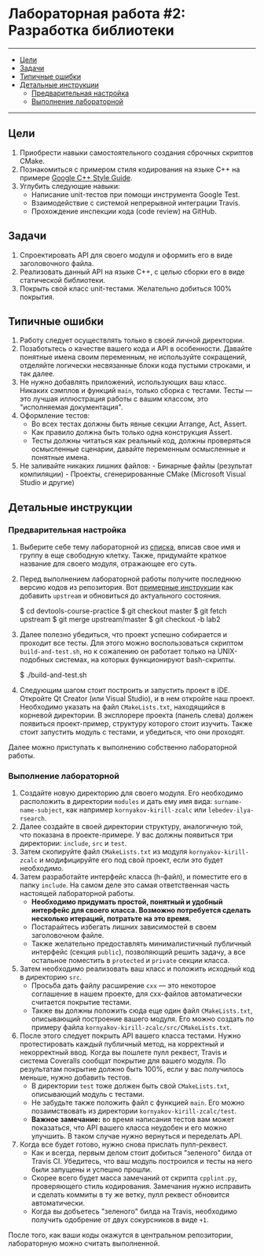 # Лабораторная работа #2: Разработка библиотеки

-----

  - [Цели](#цели)
  - [Задачи](#задачи)
  - [Типичные ошибки](#типичные-ошибки)
  - [Детальные инструкции](#детальные-инструкции)
    - [Предварительная настройка](#предварительная-настройка)
    - [Выполнение лабораторной](#выполнение-лабораторной)

-----

<!-- TODO

  - Покрытие кода должно оставаться 100%.

-->

## Цели

  1. Приобрести навыки самостоятельного создания сброчных скриптов CMake.
  1. Познакомиться с примером стиля кодирования на языке С++ на примере
     [Google C++ Style Guide][cppguide].
  1. Углубить следующие навыки:
     - Написание unit-тестов при помощи инструмента Google Test.
     - Взаимодействие с системой непрерывной интеграции Travis.
     - Прохождение инспекции кода (code review) на GitHub.

## Задачи

  1. Спроектировать API для своего модуля и оформить его в виде заголовочного
     файла.
  1. Реализовать данный API на языке С++, с целью сборки его в виде статической
     библиотеки.
  1. Покрыть свой класс unit-тестами. Желательно добиться 100% покрытия.

## Типичные ошибки

  1. Работу следует осуществлять только в своей личной директории.
  1. Позаботьтесь о качестве вашего кода и API в особенности. Давайте понятные
     имена своим переменным, не используйте сокращений, отделяйте логически
     несвязанные блоки кода пустыми строками, и так далее.
  1. Не нужно добавлять приложений, использующих ваш класс. Никаких сэмплов и
     функций `main`, только сборка с тестами. Тесты — это лучшая иллюстрация
     работы с вашим классом, это "исполняемая документация".
  1. Оформление тестов:
     - Во всех тестах должны быть явные секции Arrange, Act, Assert.
     - Как правило должна быть только одна конструкция Assert.
     - Тесты должны читаться как реальный код, должны проверяться осмысленные
       сценарии, давайте переменным осмысленные и понятные имена.
  1. Не заливайте никаких лишних файлов:
    - Бинарные файлы (результат компиляции)
    - Проекты, сгенерированные CMake (Microsoft Visual Studio и другие)

## Детальные инструкции

### Предварительная настройка

  1. Выберите себе тему лабораторной из [списка][topics], вписав свое имя и
     группу в еще свободную клетку. Также, придумайте краткое название для
     своего модуля, отражающее его суть.

  1. Перед выполнением лабораторной работы получите последнюю версию кодов из
     репозитория. Вот [примерные инструкции][git-pull] как добавить `upstream` и
     обновиться до актуального состояния.

        $ cd devtools-course-practice
        $ git checkout master
        $ git fetch upstream
        $ git merge upstream/master
        $ git checkout -b lab2

  1. Далее полезно убедиться, что проект успешно собирается и проходит все
     тесты. Для этого можно воспользоваться скриптом `build-and-test.sh`,
     но к сожалению он работает только на UNIX-подобных системах, на которых
     функционируют bash-скрипты.

        $ ./build-and-test.sh

  1. Следующим шагом стоит построить и запустить проект в IDE. Откройте Qt
     Creator (или Visual Studio), и в нем откройте наш проект. Необходимо
     указать на файл `CMakeLists.txt`, находящийся в корневой директории. В
     эксплорере проекта (панель слева) должен появиться проект-пример, структуру
     которого стоит изучить. Также стоит запустить модуль с тестами, и
     убедиться, что они проходят.

Далее можно приступать к выполнению собственно лабораторной работы.

### Выполнение лабораторной

  1. Создайте новую директорию для своего модуля. Его необходимо расположить в
     директории `modules` и дать ему имя вида: `surname-name-subject`, как
     например `kornyakov-kirill-zcalc` или `lebedev-ilya-rsearch`.
  1. Далее создайте в своей директории структуру, аналогичную той, что показана
     в проекте-примере. У вас должны появиться три директории: `include`, `src`
     и `test`.
  1. Затем скопируйте файл `CMakeLists.txt` из модуля `kornyakov-kirill-zcalc` и
     модифицируйте его под свой проект, если это будет необходимо.
  1. Затем разработайте интерфейс класса (h-файл), и поместите его в папку
     `include`. На самом деле это самая ответственная часть настоящей
     лабораторной работы.
     - __Необходимо придумать простой, понятный и удобный интерфейс для своего
       класса. Возможно потребуется сделать несколько итераций, потратьте на это
       время.__
     - Постарайтесь избегать лишних зависимостей в своем заголовочном файле.
     - Также желательно предоставлять минималистичный публичный интерфейс
       (секция `public`), позволяющий решить задачу, а все остальное поместить в
       `protected` и `private` секции класса.
  1. Затем необходимо реализовать ваш класс и положить исходный код в директорию
     `src`.
     - Просьба дать файлу расширение `cxx`  — это некоторое соглашение в нашем
       проекте, для cxx-файлов автоматически считается покрытие тестами.
     - Также вы должны положить сюда еще один файл `CMakeLists.txt`, описывающий
       построение вашего модуля. Его можно создать по примеру файла
       `kornyakov-kirill-zcalc/src/CMakeLists.txt`.
  1. После этого следует покрыть API вашего класса тестами. Нужно протестировать
     каждый публичный метод, на корректный и некорректный ввод. Когда вы пошлете
     пулл реквест, Travis и система Coveralls сообщат покрытие для вашего
     модуля. По результатам покрытие должно быть 100%, если у вас получилось
     меньше, нужно добавить тестов.
     - В директории `test` тоже должен быть свой `CMakeLists.txt`, описывающий
       модуль с тестами.
     - Не забудьте также положить файл с функцией `main`. Его можно
       позаимствовать из директории `kornyakov-kirill-zcalc/test`.
     - __Важное замечание:__ во время написания тестов вам может показаться, что
       API вашего класса неудобен и его можно улучшить. В таком случае нужно
       вернуться и переделать API.
  1. Когда все будет готово, нужно снова прислать пулл-реквест.
     - Как и всегда, первым делом стоит добиться "зеленого" билда от Travis CI.
       Убедитесь, что ваш модуль построился и тесты на него были запущены и
       успешно прошли.
     - Скорее всего будет масса замечаний от скрипта `cpplint.py`, проверяющего
       стиль кодирования. Замечания нужно исправить и сделать коммиты в ту же
       ветку, пулл реквест обновится автоматически.
     - Когда вы добъетесь "зеленого" билда на Travis, необходимо получить
       одобрение от двух сокурсников в виде `+1`.

После того, как ваши коды окажутся в центральном репозитории, лабораторную можно
считать выполненной.

<!-- LINKS -->

[git-pull]: https://groups.google.com/d/msg/devtools-course/V8rtlLrCXc4/k7vx6BxnqR4J
[topics]: https://docs.google.com/spreadsheets/d/1m5rS9Faw9btVamYrwWCAzIUgrL-EvZgkaOg4tUHhmO0/edit#gid=850734140
[cppguide]: http://google.github.io/styleguide/cppguide.html
